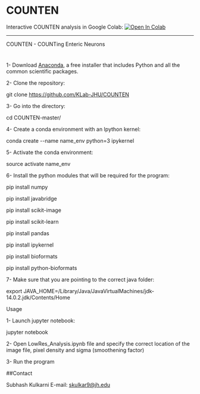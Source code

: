 # COUNTEN


Interactive COUNTEN analysis in Google Colab: [![Open In Colab](https://colab.research.google.com/assets/colab-badge.svg)](https://colab.research.google.com/github/pr4deepr/COUNTEN/blob/master/COUNTEN.ipynb)



--------------
COUNTEN - COUNTing Enteric Neurons
#
1- Download [Anaconda](https://www.anaconda.com/download/), a free installer that includes Python and all the common scientific packages.

2- Clone the repository:

git clone https://github.com/KLab-JHU/COUNTEN

3- Go into the directory:

cd COUNTEN-master/

4- Create a conda environment with an Ipython kernel:

 conda create --name name_env python=3 ipykernel

5- Activate the conda environment:

source activate name_env

6- Install the python modules that will be required for the program:

pip install numpy

pip install javabridge

pip install scikit-image

pip install scikit-learn

pip install pandas

pip install ipykernel

pip install bioformats

pip install python-bioformats

7- Make sure that you are pointing to the correct java folder:

export JAVA_HOME=/Library/Java/JavaVirtualMachines/jdk-14.0.2.jdk/Contents/Home

Usage

1- Launch jupyter notebook:

jupyter notebook

2- Open LowRes_Analysis.ipynb file and specify the correct location of the image file, pixel density and sigma (smoothening factor)

3- Run the program

##Contact

Subhash Kulkarni
E-mail: skulkar9@jh.edu
